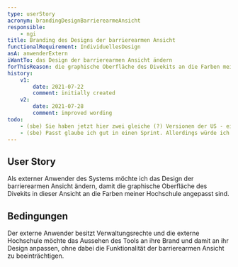```yaml
---
type: userStory
acronym: brandingDesignBarrierearmeAnsicht
responsible:
    - ngi
title: Branding des Designs der barrierearmen Ansicht
functionalRequirement: IndividuellesDesign
asA: anwenderExtern
iWantTo: das Design der barrierearmen Ansicht ändern
forThisReason: die graphische Oberfläche des Divekits an die Farben meiner Hochschule angepasst sind
history:
    v1:
        date: 2021-07-22
        comment: initially created
    v2:
        date: 2021-07-28
        comment: improved wording
todo:
    - (sbe) Sie haben jetzt hier zwei gleiche (?) Versionen der US - einmal die oben durch das Front Matter definierte (asA ... iWantTo ... forThisReason), und unten nochmal als Text. Bitte nutzen Sie *nur* das Front Matter.    
    - (sbe) Passt glaube ich gut in einen Sprint. Allerdings würde ich noch eine Einschränkung / Klärung dazuschreiben, dass das erfordert, SCSS-Dateien zu editieren und das System neu zu bauen. Das wäre machbar. Außerdem müsste eine kurze Anleitung dafür in der US drin sein, kann man auch einfach dazuschreiben.   
---
```


## User Story
Als externer Anwender des Systems möchte ich das Design der barrierearmen Ansicht ändern, damit die graphische Oberfläche des Divekits in dieser Ansicht an die Farben meiner Hochschule angepasst sind.

## Bedingungen
Der externe Anwender besitzt Verwaltungsrechte und die externe Hochschule möchte das Aussehen des Tools an ihre Brand und damit an ihr Design anpassen, ohne dabei die Funktionalität der barrierearmen Ansicht zu beeinträchtigen.